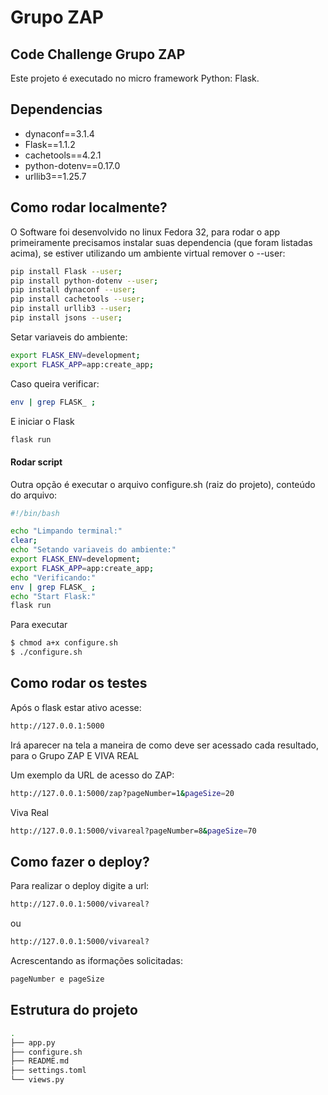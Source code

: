 # Grupo ZAP
## Code Challenge Grupo ZAP

Este projeto é executado no micro framework Python: Flask.

## Dependencias

- dynaconf==3.1.4
- Flask==1.1.2
- cachetools==4.2.1
- python-dotenv==0.17.0
- urllib3==1.25.7

## Como rodar localmente?
O Software foi desenvolvido no linux  Fedora 32, para rodar o app primeiramente precisamos instalar suas dependencia (que foram listadas acima), se estiver utilizando um ambiente virtual remover o --user:
```sh
pip install Flask --user;
pip install python-dotenv --user;
pip install dynaconf --user; 
pip install cachetools --user; 
pip install urllib3 --user; 
pip install jsons --user;
```
Setar variaveis do ambiente:
```sh
export FLASK_ENV=development;
export FLASK_APP=app:create_app;
```
Caso queira verificar: 
```sh
env | grep FLASK_ ;
```
E iniciar o Flask
```sh
flask run
```

#### Rodar script

Outra opção é executar o arquivo configure.sh (raiz do projeto), conteúdo do arquivo:
```sh
#!/bin/bash

echo "Limpando terminal:"
clear;
echo "Setando variaveis do ambiente:"
export FLASK_ENV=development;
export FLASK_APP=app:create_app;
echo "Verificando:"
env | grep FLASK_ ;
echo "Start Flask:"
flask run

```
Para executar

```sh
$ chmod a+x configure.sh
$ ./configure.sh
```
## Como rodar os testes
Após o flask estar ativo acesse:
```sh
http://127.0.0.1:5000
```
Irá aparecer na tela a maneira de como deve ser acessado cada resultado, para o Grupo ZAP E VIVA REAL

Um exemplo da URL de acesso do ZAP:
```sh
http://127.0.0.1:5000/zap?pageNumber=1&pageSize=20
```
Viva Real
```sh
http://127.0.0.1:5000/vivareal?pageNumber=8&pageSize=70
```

## Como fazer o deploy?

Para realizar o deploy digite a url:
```sh
http://127.0.0.1:5000/vivareal?
```
ou
```sh
http://127.0.0.1:5000/vivareal?
```
Acrescentando as iformações solicitadas:
```sh
pageNumber e pageSize
```

## Estrutura do projeto
```sh
.
├── app.py                                      
├── configure.sh
├── README.md
├── settings.toml
└── views.py
```
